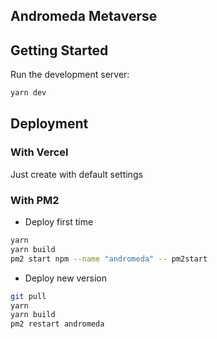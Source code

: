 ## Andromeda Metaverse

## Getting Started

Run the development server:

```bash
yarn dev
```

## Deployment

### With Vercel

Just create with default settings

### With PM2

- Deploy first time

```bash
yarn
yarn build
pm2 start npm --name "andromeda" -- pm2start
```

- Deploy new version

```bash
git pull
yarn
yarn build
pm2 restart andromeda
```